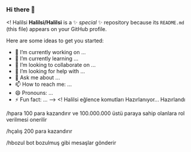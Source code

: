 ### Hi there 👋

<! Halilsi
**Halilsi/Halilsi** is a ✨ _special_ ✨ repository because its `README.md` (this file) appears on your GitHub profile.

Here are some ideas to get you started:

- 🔭 I’m currently working on ...
- 🌱 I’m currently learning ...
- 👯 I’m looking to collaborate on ...
- 🤔 I’m looking for help with ...
- 💬 Ask me about ...
- 📫 How to reach me: ...
- 😄 Pronouns: ...
- ⚡ Fun fact: ...
-->
<! Halilsi eğlence komutları
Hazırlanıyor...
Hazırlandı

/hpara 100 para kazandırır ve 100.000.000 üstü paraya sahip olanlara rol verilmesi onerilir

/hçalış 200 para kazandırır

/hbozul bot bozulmuş gibi mesaşlar gönderir
